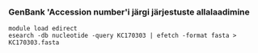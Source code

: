 ### GenBank 'Accession number'i järgi järjestuste allalaadimine
```
module load edirect
esearch -db nucleotide -query KC170303 | efetch -format fasta > KC170303.fasta
```
